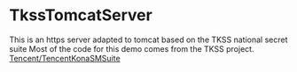 # TkssTomcatServer
This is an https server adapted to tomcat based on the TKSS national secret suite
Most of the code for this demo comes from the TKSS project. [Tencent/TencentKonaSMSuite](https://github.com/Tencent/TencentKonaSMSuite)
